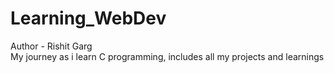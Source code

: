 # Learning_WebDev
Author - Rishit Garg
<br>
My journey as i learn C programming, includes all my projects and learnings
